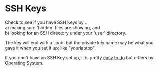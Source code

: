 
# SSH Keys

Check to see if you have SSH Keys by ..<br>
a) making sure 'hidden' files are showing, and<br>
b) looking for an SSH directory under your 'user' directory.

The key will end with a '.pub' but the private key name may be what you gave it when you set it up; like "yourlaptop".

If you don't have an SSH Key set up, it is pretty [easy to do](https://docs.github.com/en/github/authenticating-to-github/connecting-to-github-with-ssh/generating-a-new-ssh-key-and-adding-it-to-the-ssh-agent) but differs by Operating System.  


